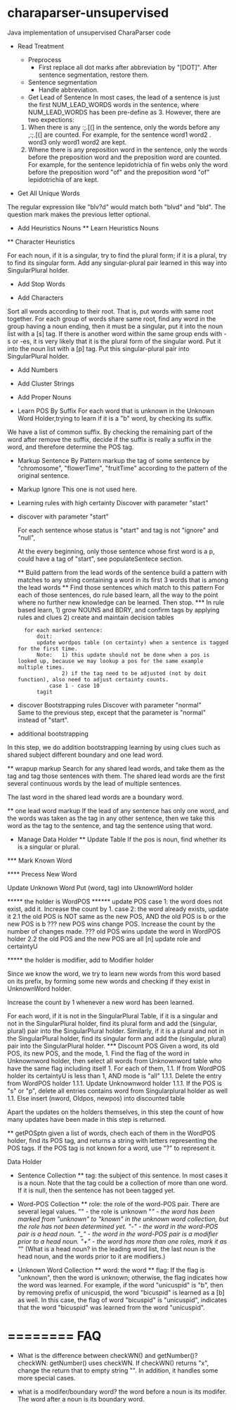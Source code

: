 charaparser-unsupervised
========================

Java implementation of unsupervised CharaParser code

* Read Treatment
    * Preprocess
        * First replace all dot marks after abbreviation by "[DOT]". After sentence segmentation, restore them.
    * Sentence segmentation
        * Handle abbreviation. 
    * Get Lead of Sentence
    In most cases, the lead of a sentence is just the first NUM_LEAD_WORDS words in the sentence, where NUM_LEAD_WORDS has been pre-define as 3. However, there are two expections:
    1) When there is any :;.[(] in the sentence, only the words before any ,:;\.\[(] are counted. For example, for the sentence
        word1 word2 . word3
    only
        word1 word2
    are kept.
    2) Whene there is any preposition word in the sentence, only the words before the preposition word and the preposition word are counted. For example, for the sentence
        lepidotrichia of fin webs
    only the word before the preposition word "of" and the preposition word "of"
        lepidotrichia of
    are kept.
    
* Get All Unique Words




The regular expression like "blv?d" would match both "blvd" and "bld". The question mark makes the previous letter optional.


* Add Heuristics Nouns
** Learn Heuristics Nouns



** Character Heuristics

For each noun, if it is a singular, try to find the plural form; if it is a plural, try to find its singular form. Add any singular-plural pair learned in this way into SingularPlural holder.

* Add Stop Words

* Add Characters

Sort all words according to their root. That is, put words with same root together. For each group of words share same root, find any word in the group having a noun ending, then it must be a singular, put it into the noun list with a [s] tag. If there is another word within the same group ends with -s or -es, it is very likely that it is the plural form of the singular word. Put it into the noun list with a [p] tag. Put this singular-plural pair into SingularPlural holder.

* Add Numbers

* Add Cluster Strings

* Add Proper Nouns

* Learn POS By Suffix
For each word that is unknown in the Unknown Word Holder,trying to learn if it is a "b" word, by checking its suffix.

We have a list of common suffix. By checking the remaining part of the word after remove the suffix, decide if the suffix is really a suffix in the word, and therefore determine the POS tag.
  

* Markup Sentence By Pattern
markup the tag of some sentence by "chromosome", "flowerTime", "fruitTime" according to the pattern of the original sentence.

* Markup Ignore
    This one is not used here.
    
* Learning rules with high certainty
    Discover with parameter "start"
    
* discover
	with parameter "start"
	
	For each sentence whose status is "start" and tag is not "ignore" and "null", 

	At the every beginning, only those sentence whose first word is a p, could have a tag of "start", see populateSentece section.
	
	** Build pattern from the lead words of the sentence
        build a pattern with matches to any string containing a word in its first 3 words that is among the lead words
	** Find those sentences which match to this pattern
		For each of those sentences, do rule based learn, all the way to the point where no further new knowledge can be learned. Then stop.
        *** In rule based learn, 
        1) grow NOUNS and BDRY, and confirm tags by applying rules and clues 
        2) create and maintain decision tables
        
        for each marked sentence:
        	doit: 
        	update wordpos table (on certainty) when a sentence is tagged for the first time.
			Note: 	1) this update should not be done when a pos is looked up, because we may lookup a pos for the same example multiple times.
					2) if the tag need to be adjusted (not by doit function), also need to adjust certainty counts.
        		case 1 - case 10
        	tagit

* discover
	Bootstrapping rules
	Discover with parameter "normal"  
	Same to the previous step, except that the parameter is "normal" instead of "start".  
	
* additional bootstrapping
	
In this step, we do addition bootstrapping learning by using clues such as shared subject different boundary and one lead word.

** wrapup markup
Search for any shared lead words, and take them as the tag and tag those sentences with them. The shared lead words are the first several continuous words by the lead of multiple sentences.

The last word in the shared lead words are a boundary word.

** one lead word markup
If the lead of any sentence has only one word, and the words was taken as the tag in any other sentence, then we take this word as the tag to the sentence, and tag the sentence using that word.




* Manage Data Holder
** Update Table
If the pos is noun, find whether its is a singular or plural.

*** Mark Known Word

**** Precess New Word

Update Unknown Word
Put (word, tag) into UknownWord holder

***** the holder is WordPOS
****** update POS
case 1: the word does not exist, add it. Increase the count by 1.
case 2: the word already exists, update it
    2.1 the old POS is NOT same as the new POS, AND	the old POS is b or the new POS is b
    ??? new POS wins
    change POS. Increase the count by the number of changes made.
    ??? old POS wins
    update the word in WordPOS holder
    2.2 the old POS and the new POS are all [n]
    update role and certaintyU

***** the holder is modifier, add to Modifier holder


Since we know the word, we try to learn new words from this word based on its prefix, by forming some new words and checking if they exist in UnknownWord holder.

Increase the count by 1 whenever a new word has been learned.

For each word, if it is not in the SingularPlural Table, if it is a singular and not in the SingularPlural holder, find its plural form and add the (singular, plural) pair into the SingularPlural holder. Similarly, if it is a plural and not in the SingularPlural holder, find its singular form and add the (singular, plural) pair into the SingularPlural holder.
*** Discount POS
    Given a word, its old POS, its new POS, and the mode,
    1. Find the flag of the word in Unknownword holder, then select all words from Unknownword table who have the same flag including itself
    1. For each of them, 
        1.1. If from WordPOS holder its certaintyU is less than 1, AND mode is "all"
		    1.1.1. Delete the entry from WordPOS holder
		    1.1.1. Update Unknownword holder
		    1.1.1. If the POS is "s" or "p", delete all entries contains word from Singularplural holder as well
        1.1. Else insert (nword, Oldpos, newpos) into discounted table

Apart the updates on the holders themselves, in this step the count of how many updates have been made in this step is returned.

** getPOSptn
given a list of words, chech each of them in the WordPOS holder, find its POS tag, and returns a string with letters representing the POS tags. If the POS tag is not known for a word, use "?" to represent it.


Data Holder

* Sentence Collection
** tag: the subject of this sentence. In most cases it is a noun. Note that the tag could be a collection of more than one word. If it is null, then the sentence has not been tagged yet.

* Word-POS Collection
** role: the role of the word-POS pair. There are several legal values.
    "" - the role is unknown
    "*" - the word has been marked from "unknown" to "known" in the unknown word collection, but the role has not been determined yet.
    "-" - the word in the word-POS pair is a head noun.
    "_" - the word in the word-POS pair is a modifier prior to a head noun.
    "+" - the word has more than one roles, mark it as "*"
    (What is a head noun? in the leading word list, the last noun is the head noun, and the words prior to it are modifiers.)

* Unknown Word Collection
** word: the word
** flag: If the flag is "unknown", then the word is unknown; otherwise, the flag indicates how the word was learned. For example, if the word "unicuspid" is "b", then by removing prefix of unicuspid, the word "bicuspid" is learned as a [b] as well. In this case, the flag of word "bicuspid" is "unicuspid", indicates that the word "bicuspid" was learned from the word "unicuspid".




========
FAQ
========
* What is the difference between checkWN() and getNumber()?
checkWN:
getNumber() uses checkWN. If checkWN() returns "x", change the return that to empty string "". In addition, it handles some more special cases. 

* what is a modifer/boundary word?
the word before a noun is its modifer. The word after a noun is its boundary word.

